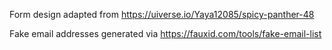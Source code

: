 Form design adapted from https://uiverse.io/Yaya12085/spicy-panther-48

Fake email addresses generated via https://fauxid.com/tools/fake-email-list
